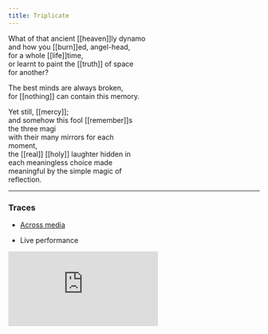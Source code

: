 ```yaml
---
title: Triplicate
---
```


What of that ancient [[heaven]]ly dynamo  
and how you [[burn]]ed, angel-head,  
for a whole [[life]]time,  
or learnt to paint the [[truth]] of space  
for another?  
  
The best minds are always broken,  
for [[nothing]] can contain this memory.  
  
Yet still, [[mercy]];  
and somehow this fool [[remember]]s  
the three magi  
with their many mirrors for each  
moment,  
the [[real]] [[holy]] laughter hidden in  
each meaningless choice made  
meaningful by the simple magic of   
reflection.  

---

### Traces

* [Across media](https://knownorigin.io/edition/176550)

* Live performance

<iframe class="video" src="https://www.youtube-nocookie.com/embed/4Elh8WytKfA" frameborder="0" allow="accelerometer; autoplay; encrypted-media; gyroscope; picture-in-picture" allowfullscreen></iframe>
